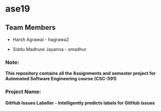 # ase19

## Team Members

* Harsh Agrawal - hagrawa2
           
* Siddu Madhure Jayanna - smadhur

### Note: 
**This repository contains all the Assignments and semester project for Automated Software Engineering course (CSC-591)**

### Project Name: 
**GitHub Issues Labeller - Intelligently predicts labels for GitHub issues**
